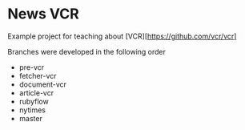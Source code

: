 # News VCR

Example project for teaching about [VCR][https://github.com/vcr/vcr]

Branches were developed in the following order

* pre-vcr
* fetcher-vcr
* document-vcr
* article-vcr
* rubyflow
* nytimes
* master
